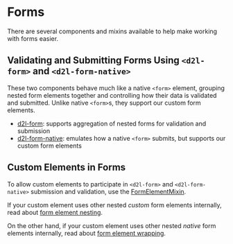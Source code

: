 # Forms

There are several components and mixins available to help make working with forms easier.

## Validating and Submitting Forms Using `<d2l-form>` and `<d2l-form-native>`

These two components behave much like a native `<form>` element, grouping nested form elements together and controlling how their data is validated and submitted. Unlike native `<form>`s, they support our custom form elements.

- [d2l-form](docs/form.md#form-d2l-form): supports aggregation of nested forms for validation and submission
- [d2l-form-native](docs/form-native.md#native-form-d2l-form-native): emulates how a native `<form>` submits, but supports our custom form elements

## Custom Elements in Forms

To allow custom elements to participate in `<d2l-form>` and `<d2l-form-native>` submission and validation, use the [FormElementMixin](docs/form-element-mixin.md).

If your custom element uses other nested *custom* form elements internally, read about [form element nesting](docs/form-element-nesting.md).

On the other hand, if your custom element uses other nested *native* form elements internally, read about [form element wrapping](docs/form-element-wrapping.md).
